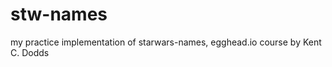 # stw-names

> > > > > > >
my practice implementation of starwars-names, egghead.io course by Kent C. Dodds
